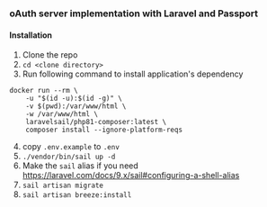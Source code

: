 ### oAuth server implementation with Laravel and Passport

#### Installation
1. Clone the repo
2. `cd <clone directory>`
3. Run following command to install application's dependency
``` 
docker run --rm \
    -u "$(id -u):$(id -g)" \
    -v $(pwd):/var/www/html \
    -w /var/www/html \
    laravelsail/php81-composer:latest \
    composer install --ignore-platform-reqs
```
4. copy `.env.example` to `.env` 
5. `./vendor/bin/sail up -d`
6. Make the `sail` alias if you need https://laravel.com/docs/9.x/sail#configuring-a-shell-alias
7. `sail artisan migrate`
8. `sail artisan breeze:install`

